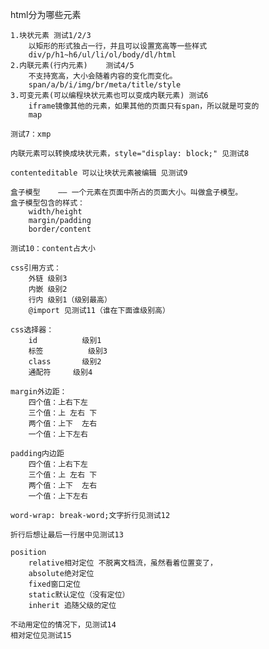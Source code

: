 html分为哪些元素

	1.块状元素 测试1/2/3  			
		以矩形的形式独占一行，并且可以设置宽高等一些样式
		div/p/h1~h6/ul/li/ol/body/dl/html
	2.内联元素(行内元素)	测试4/5			
		不支持宽高，大小会随着内容的变化而变化。
		span/a/b/i/img/br/meta/title/style
	3.可变元素(可以编程块状元素也可以变成内联元素) 测试6	
		iframe镜像其他的元素，如果其他的页面只有span，所以就是可变的
		map

	测试7：xmp
	
	内联元素可以转换成块状元素，style="display: block;" 见测试8
	
	contenteditable 可以让块状元素被编辑 见测试9
	
	盒子模型	—— 一个元素在页面中所占的页面大小。叫做盒子模型。
	盒子模型包含的样式：
		width/height
		margin/padding
		border/content
		
	测试10：content占大小
	
	css引用方式：
		外链 级别3
		内嵌 级别2
		行内 级别1（级别最高）
		@import 见测试11（谁在下面谁级别高）
	
	css选择器：
		id			级别1
		标签			级别3
		class		级别2
		通配符		级别4
		
	margin外边距：
		四个值：上右下左
		三个值：上 左右 下
		两个值：上下  左右
		一个值：上下左右
		
	padding内边距
		四个值：上右下左
		三个值：上 左右 下
		两个值：上下  左右
		一个值：上下左右
		
	word-wrap: break-word;文字折行见测试12
	
	折行后想让最后一行居中见测试13
	
	position
		relative相对定位 不脱离文档流，虽然看着位置变了，
		absolute绝对定位
		fixed窗口定位
		static默认定位（没有定位）
		inherit 追随父级的定位
		
	不动用定位的情况下，见测试14
	相对定位见测试15
		
	
	